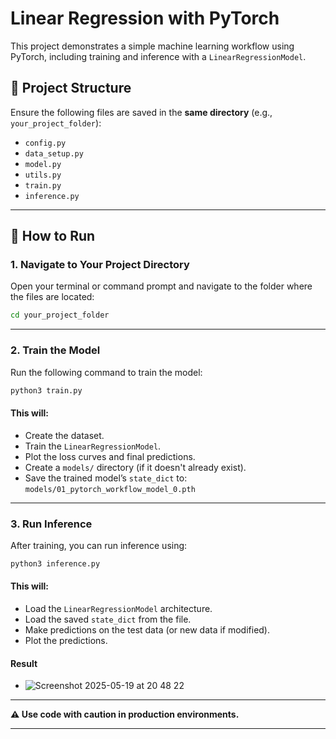 # Linear Regression with PyTorch

This project demonstrates a simple machine learning workflow using PyTorch, including training and inference with a `LinearRegressionModel`.

## 📁 Project Structure

Ensure the following files are saved in the **same directory** (e.g., `your_project_folder`):

- `config.py`
- `data_setup.py`
- `model.py`
- `utils.py`
- `train.py`
- `inference.py`

---

## 🚀 How to Run

### 1. Navigate to Your Project Directory

Open your terminal or command prompt and navigate to the folder where the files are located:

```bash
cd your_project_folder
```

---

### 2. Train the Model

Run the following command to train the model:

```bash
python3 train.py
```

#### This will:

- Create the dataset.
- Train the `LinearRegressionModel`.
- Plot the loss curves and final predictions.
- Create a `models/` directory (if it doesn't already exist).
- Save the trained model’s `state_dict` to:
  `models/01_pytorch_workflow_model_0.pth`

---

### 3. Run Inference

After training, you can run inference using:

```bash
python3 inference.py
```

#### This will:

- Load the `LinearRegressionModel` architecture.
- Load the saved `state_dict` from the file.
- Make predictions on the test data (or new data if modified).
- Plot the predictions.

#### Result
- ![Screenshot 2025-05-19 at 20 48 22](https://github.com/user-attachments/assets/354a13db-e51f-4258-8673-e0f9954e746c)




---

**⚠️ Use code with caution in production environments.**

---
